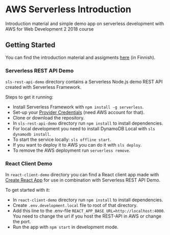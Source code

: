 # AWS Serverless Introduction

Introduction material and simple demo app on serverless development with AWS for Web Development 2 2018 course

## Getting Started

You can find the introduction material and assigments [here](https://github.com/jarm111/aws-serverless-introduction/blob/master/MATERIAL.md) (in Finnish).

### Serverless REST API Demo

`sls-rest-api-demo` directory contains a Serverless Node.js demo REST API created with Serverless Framework.

Steps to get it running:
- Install Serverless Framework with `npm install -g serverless`.
- Set-up your [Provider Credentials](https://serverless.com/framework/docs/providers/aws/guide/credentials/) (need AWS account for that).
- Clone or download the repository.
- In `sls-rest-api-demo` directory run `npm install` to install dependencies.
- For local development you need to install DynamoDB Local with `sls dynamodb install`.
- To start the service locally: `sls offline start`.
- If you want to deploy it to AWS you can do it with `sls deploy`.
- To remove the AWS deployment run `serverless remove`.

### React Client Demo

In `react-client-demo` directory you can find a React client app made with [Create React App](https://github.com/facebook/create-react-app) for use in combination with Serverless REST API Demo.

To get started with it:
- In `react-client-demo` directory run `npm install` to install dependencies.
- Create `.env.development.local` file to root of that directory.
- Add this line to the .env-file `REACT_APP_BASE_URL=http://localhost:4000`. You need to change the url if you host the REST-API in AWS or change the port.
- Run the app with `npm start` in development mode.
